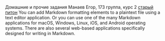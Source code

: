 Домашние и прочие задания
Манаев Егор, 173 группа, курс 2
[старый питон](https://github.com/Daedling/Python)
You can add Markdown formatting elements to a plaintext file using a text editor application. Or you can use one of the many Markdown applications for macOS, Windows, Linux, iOS, and Android operating systems. There are also several web-based applications specifically designed for writing in Markdown.
